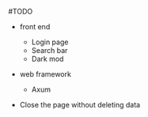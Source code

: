 #TODO

* front end
    * Login page
    * Search bar
    * Dark mod

* web framework 
    * Axum

* Close the page without deleting data